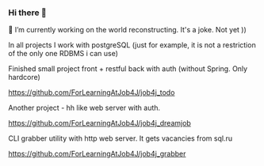 ### Hi there 👋
🔭 I’m currently working on the world reconstructing. It's a joke. Not yet ))

In all projects I work with postgreSQL (just for example, it is not a restriction of the only one RDBMS i can use)


Finished small project front + restful back with auth (without Spring. Only hardcore)

https://github.com/ForLearningAtJob4J/job4j_todo


Another project - hh like web server with auth.

https://github.com/ForLearningAtJob4J/job4j_dreamjob


CLI grabber utility with http web server. It gets vacancies from sql.ru

https://github.com/ForLearningAtJob4J/job4j_grabber



<!--
**ForLearningAtJob4J/ForLearningAtJob4J** is a ✨ _special_ ✨ repository because its `README.md` (this file) appears on your GitHub profile.

Here are some ideas to get you started:

- 🔭 I’m currently working on ...
- 🌱 I’m currently learning ...
- 👯 I’m looking to collaborate on ...
- 🤔 I’m looking for help with ...
- 💬 Ask me about ...
- 📫 How to reach me: ...
- 😄 Pronouns: ...
- ⚡ Fun fact: ...
-->
